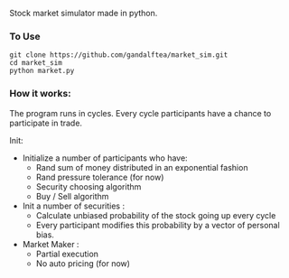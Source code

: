 
Stock market simulator made in python.


### To Use
```
git clone https://github.com/gandalftea/market_sim.git
cd market_sim
python market.py
```

### How it works:

The program runs in cycles. Every cycle participants have a chance to participate in trade.

Init:

* Initialize a number of participants who have:
    * Rand sum of money distributed in an exponential fashion 
    * Rand pressure tolerance (for now)
    * Security choosing algorithm 
    * Buy / Sell algorithm
* Init a number of securities :
    * Calculate unbiased probability of the stock going up every cycle
    * Every participant modifies this probability by a vector of personal bias.
* Market Maker :
    * Partial execution
    * No auto pricing (for now)

